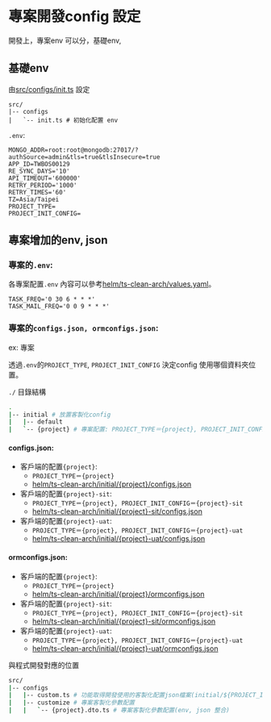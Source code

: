 專案開發config 設定
===

開發上，專案env 可以分，基礎env,
## 基礎env

由[src/configs/init.ts](../../../src/configs/init.ts) 設定
```shell
src/
|-- configs 
|   `-- init.ts # 初始化配置 env
```

`.env`:
```shell
MONGO_ADDR=root:root@mongodb:27017/?authSource=admin&tls=true&tlsInsecure=true
APP_ID=TWBOS00129
RE_SYNC_DAYS='10'
API_TIMEOUT='600000'
RETRY_PERIOD='1000'
RETRY_TIMES='60'
TZ=Asia/Taipei
PROJECT_TYPE=
PROJECT_INIT_CONFIG=
```

## 專案增加的env, json

### 專案的`.env`:

各專案配置`.env` 內容可以參考[helm/ts-clean-arch/values.yaml](../../helm/ts-clean-arch/values.yaml)。

```shell
TASK_FREQ='0 30 6 * * *'
TASK_MAIL_FREQ='0 0 9 * * *'
```

### 專案的`configs.json, ormconfigs.json`:

ex: 專案

透過`.env`的`PROJECT_TYPE`, `PROJECT_INIT_CONFIG` 決定config 使用哪個資料夾位置。

`./` 目錄結構
```sh
.
|-- initial # 放置客製化config
|   |-- default
|   `-- {project} # 專案配置: PROJECT_TYPE＝{project}, PROJECT_INIT_CONFIG=''
```

#### configs.json:
- 客戶端的配置`{project}`:
  - `PROJECT_TYPE＝{project}`
  - [helm/ts-clean-arch/initial/{project}/configs.json](../../../helm/ts-clean-arch/initial/{project}-sit/configs.json)
- 客戶端的配置`{project}-sit`:
  - `PROJECT_TYPE＝{project}, PROJECT_INIT_CONFIG＝{project}-sit`
  - [helm/ts-clean-arch/initial/{project}-sit/configs.json](../../../helm/ts-clean-arch/initial/{project}-sit/configs.json)
- 客戶端的配置`{project}-uat`:
  - `PROJECT_TYPE＝{project}, PROJECT_INIT_CONFIG＝{project}-uat`
  - [helm/ts-clean-arch/initial/{project}-uat/configs.json](../../../helm/ts-clean-arch/initial/{project}-sit/configs.json)

#### ormconfigs.json:

- 客戶端的配置`{project}`:
  - `PROJECT_TYPE＝{project}`
  - [helm/ts-clean-arch/initial/{project}/ormconfigs.json](../../helm/ts-clean-arch/initial/{project}-sit/ormconfigs.json)
- 客戶端的配置`{project}-sit`:
  - `PROJECT_TYPE＝{project}, PROJECT_INIT_CONFIG＝{project}-sit`
  - [helm/ts-clean-arch/initial/{project}-sit/ormconfigs.json](../../helm/ts-clean-arch/initial/{project}-sit/ormconfigs.json)
- 客戶端的配置`{project}-uat`:
  - `PROJECT_TYPE＝{project}, PROJECT_INIT_CONFIG＝{project}-uat`
  - [helm/ts-clean-arch/initial/{project}-uat/ormconfigs.json](../../helm/ts-clean-arch/initial/{project}-sit/ormconfigs.json)


與程式開發對應的位置

```sh
src/
|-- configs 
|   |-- custom.ts # 功能取得開發使用的客製化配置json檔案(initial/${PROJECT_INIT_CONFIG | PROJECT_INIT}/configs.json)。
|   |-- customize # 專案客製化參數配置
|   |   `-- {project}.dto.ts # 專案客製化參數配置(env, json 整合)
```

